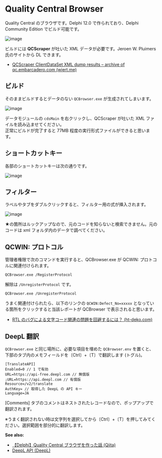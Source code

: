 # Quality Central Browser
Quality Central のブラウザです。Delphi 12.0 で作られており、Delphi Community Edition でビルド可能です。

![image](https://github.com/user-attachments/assets/7eee0de3-e4ce-4b4a-af8f-dd476d405252)

ビルドには **QCScraper** が吐いた XML データが必要です。Jeroen W. Pluimers 氏のサイトから DL できます。
 - [QCScraper ClientDataSet XML dump results – archive of qc.embarcadero.com (wiert.me)](https://wiert.me/2017/12/21/qcscraper-clientdataset-xml-dump-results-archive-of-qc-embarcadero-com/)

## ビルド
そのままビルドするとデータのない `QCBrowser.exe` が生成されてしまいます。

![image](https://github.com/user-attachments/assets/467362ca-e025-4756-82e0-ea274ac91fbf)

データモジュールの `cdsMain` を右クリックし、QCScraper が吐いた XML ファイルを読み込ませてください。</br>
正常にビルドが完了すると 77MB 程度の実行形式ファイルができると思います。

## ショートカットキー
各部のショートカットキーは次の通りです。

![image](https://github.com/user-attachments/assets/d9612319-585d-4b68-9016-4219b54a8c15)

## フィルター
ラベルやタブをダブルクリックすると、フィルター用の式が挿入されます。

![image](https://github.com/user-attachments/assets/b42122c3-ae7a-4aeb-bf25-d492bc6a51b8)

★の箇所はルックアップなので、元のコードを知らないと検索できません。元のコードは xml フォルダ内のデータで調べてください。

## QCWIN: プロトコル
管理者権限で次のコマンドを実行すると、QCBrowser.exe が QCWIN: プロトコルに関連付けられます。 

```
QCBrowser.exe /RegisterProtocol
```

解除は `/UnregisterProtocol` です。 

```
QCBrowser.exe /UnregisterProtocol
```

うまく関連付けられたら、以下のリンクの `QCWIN:Defect_No=xxxxx` となっている箇所をクリックすると当該レポートが QCBrowser で表示されると思います。

 - [RTL のバグによる文字コード関連の問題を回避するには？ (ht-deko.com)](https://ht-deko.com/tech051.html)

## DeepL 翻訳

`QCBrowser.exe` と同じ場所に、必要な項目を埋めた `QCBrowser.env` を置くと、下部のタブ内のメモフィールドを〔Ctrl〕+〔T〕で翻訳します (トグル)。

```
[TranslateAPI]
Enabled=0 // 1 で有効
URL=https://api-free.deepl.com // 無償版
;URL=https://api.deepl.com // 有償版
Resource=/v2/translate
AuthKey= // 取得した DeepL の API キー
Language=JA
```

[Comments] タブのコメントはネストされたレコードなので、ポップアップで翻訳されます。

※うまく翻訳されない時は文字列を選択してから〔Ctrl〕+〔T〕を押してみてください。選択範囲を部分的に翻訳します。

**See also:**

 - [【Delphi】Quality Central ブラウザを作った話 (Qiita)](https://qiita.com/ht_deko/items/ab9e13361ae31c4089e2)
 - [DeepL API (DeepL)](https://www.deepl.com/ja/pro-api)


